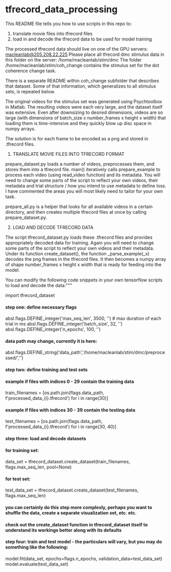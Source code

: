 # tfrecord_data_processing

This README file tells you how to use scripts in this repo to:
1) translate movie files into tfrecord files
2) load in and decode the tfrecord data to be used for model training

The processed tfrecord data should live on one of the GPU servers: macleanlab@205.208.22.225
Please place all tfrecord dmc stimulus data in this folder on the server: /home/macleanlab/stim/dmc
The folder /home/macleanlab/stim/coh_change contains the stimulus set for the dot coherence change task.

There is a separate README within coh_change subfolder that describes that dataset.
Some of that information, which generalizes to all stimulus sets, is repeated below.

The original videos for the stimulus set was generated using Psychtoolbox in Matlab.
The resulting videos were each very large, and the dataset itself was extensive.
Even after downsizing to desired dimensions, videos are so large
(with dimensions of batch_size x number_frames x height x width)
that loading them is time-intensive and they quickly blow up disc space in numpy arrays.

The solution is for each frame to be encoded as a png and stored in .tfrecord files.

1) TRANSLATE MOVIE FILES INTO TFRECORD FORMAT

prepare_dataset.py loads a number of videos, preprocesses them, and stores them into a tfrecord file.
main() iteratively calls prepare_example to process each video (using read_video function) and its metadata.
You will need to change some parts of the script to reflect your own videos, their metadata and trial structure / how you intend to use metadata to define loss.
I have commented the areas you will most likely need to tailor for your own task. 

prepare_all.py is a helper that looks for all available videos in a certain directory, and then creates multiple tfrecord files at once by calling prepare_dataset.py.

2) LOAD AND DECODE TFRECORD DATA

The script tfrecord_dataset.py loads these .tfrecord files and provides appropriately decoded data for training.
Again you will need to change some parts of the script to reflect your own videos and their metadata.
Under its function create_dataset(), the function _parse_example(_x) decodes the png frames in the tfrecord files.
It then becomes a numpy array of shape number_frames x height x width that is ready for feeding into the model.

You can modify the following code snippets in your own tensorflow scripts to load and decode the data:"""

import tfrecord_dataset

#### step one: define necessary flags
absl.flags.DEFINE_integer('max_seq_len', 3500, '') # max duration of each trial in ms
absl.flags.DEFINE_integer('batch_size', 32, '')
absl.flags.DEFINE_integer('n_epochs', 100, '')
#### data path may change, currently it is here:
absl.flags.DEFINE_string('data_path','/home/macleanlab/stim/dmc/preprocessed/','')

#### step two: define training and test sets
#### example if files with indices 0 - 29 contain the training data
train_filenames = [os.path.join(flags.data_path, f'processed_data_{i}.tfrecord') for i in range(30)]
#### example if files with indices 30 - 39 contain the testing data
test_filenames = [os.path.join(flags.data_path, f'processed_data_{i}.tfrecord') for i in range(30, 40)]

#### step three: load and decode datasets
#### for training set:
data_set = tfrecord_dataset.create_dataset(train_filenames, flags.max_seq_len, pool=None)
#### for test set:
test_data_set = tfrecord_dataset.create_dataset(test_filenames, flags.max_seq_len)
#### you can certainly do this step more complexly, perhaps you want to shuffle the data, create a separate visualization set, etc. etc.
#### check out the create_dataset function in tfrecord_dataset itself to understand its workings better along with its defaults

#### step four: train and test model - the particulars will vary, but you may do something like the following:
model.fit(data_set, epochs=flags.n_epochs, validation_data=test_data_set)
model.evaluate(test_data_set)
